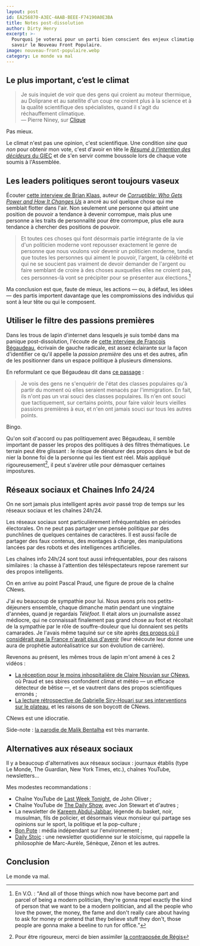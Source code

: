 ```yaml
---
layout: post
id: EA256870-A3EC-4AAB-BEEE-F74190A0E3BA
title: Notes post-dissolution
author: Dirty Henry
excerpt: >-
  Pourquoi je voterai pour un parti bien conscient des enjeux climatiques, à
  savoir le Nouveau Front Populaire.
image: nouveau-front-populaire.webp
category: Le monde va mal
---
```


## Le plus important, c’est le climat

> Je suis inquiet de voir que des gens qui croient au moteur thermique, au
> Doliprane et au satellite d'un coup ne croient plus à la science et à la
> qualité scientifique des spécialistes, quand il s'agit du réchauffement
> climatique.  
> — Pierre Niney, sur [Clique][1]

Pas mieux.

Le climat n'est pas une opinion, c'est scientifique. Une condition _sine qua
non_ pour obtenir mon vote, c'est d'avoir en tête le [_Résumé à l'intention des
décideurs_ du GIEC][2] et de s'en servir comme boussole lors de chaque vote
soumis à l'Assemblée.

## Les leaders politiques seront toujours vaseux

Écouter [cette interview de Brian Klaas][3], auteur de [_Corruptible: Who Gets
Power and How It Changes Us_][4] a ancré au sol quelque chose qui me semblait
flotter dans l'air. Non seulement une personne qui atteint une position de
pouvoir a tendance à devenir corrompue, mais plus une personne a les traits de
personnalité pour être corrompue, plus elle aura tendance à chercher des
positions de pouvoir.

> Et toutes ces choses qui font désormais partie intégrante de la vie d'un
> politicien moderne vont repousser exactement le genre de personne que nous
> voulons voir devenir un politicien moderne, tandis que toutes les personnes
> qui aiment le pouvoir, l'argent, la célébrité et qui ne se soucient pas
> vraiment de devoir demander de l'argent ou faire semblant de croire à des
> choses auxquelles elles ne croient pas, ces personnes-là vont se précipiter
> pour se présenter aux élections.[^1]

Ma conclusion est que, faute de mieux, les actions — ou, à défaut, les idées —
des partis importent davantage que les compromissions des individus qui sont à
leur tête ou qui le composent.

## Utiliser le filtre des passions premières

Dans les trous de lapin d'internet dans lesquels je suis tombé dans ma panique
post-dissolution, l'écoute de [cette interview de François Bégaudeau][5],
écrivain de gauche radicale, est assez éclairante sur la façon d'identifier ce
qu'il appelle la _passion première_ des uns et des autres, afin de les
positionner dans un espace politique à plusieurs dimensions.

En reformulant ce que Bégaudeau dit dans [ce passage][6] :

> Je vois des gens ne s'enquérir de l'état des classes populaires qu'à partir du
> moment où elles seraient menacés par l'immigration. En fait, ils n'ont pas un
> vrai souci des classes populaires. Ils n'en ont souci que tactiquement, sur
> certains points, pour faire valoir leurs vieilles passions premières à eux, et
> n'en ont jamais souci sur tous les autres points.

Bingo.

Qu'on soit d'accord ou pas politiquement avec Bégaudeau, il semble important de
passer les propos des politiques à des filtres thématiques. Le terrain peut être
glissant : le risque de dénaturer des propos dans le but de nier la bonne foi de
la personne qui les tient est réel. Mais appliqué rigoureusement[^2], il peut
s'avérer utile pour démasquer certaines impostures.

## Réseaux sociaux et Chaines Info 24/24

On ne sort jamais plus intelligent après avoir passé trop de temps sur les
réseaux sociaux et les chaînes 24h/24.

Les réseaux sociaux sont particulièrement infréquentables en périodes
électorales. On ne peut pas partager une pensée politique par des punchlines de
quelques centaines de caractères. Il est aussi facile de partager des faux
contenus, des montages à charge, des manipulations lancées par des robots et des
intelligences artificielles.

Les chaînes info 24h/24 sont tout aussi infréquentables, pour des raisons
similaires : la chasse à l'attention des téléspectateurs repose rarement sur des
propos intelligents.

On en arrive au point Pascal Praud, une figure de proue de la chaîne CNews.

J'ai eu beaucoup de sympathie pour lui. Nous avons pris nos petits-déjeuners
ensemble, chaque dimanche matin pendant une vingtaine d'années, quand je
regardais _Téléfoot_. Il était alors un journaliste assez médiocre, qui ne
connaissait finalement pas grand chose au foot et récoltait de la sympathie par
le rôle de souffre-douleur que lui donnaient ses petits camarades. Je l'avais
même taquiné sur ce site après [des propos où il considérait que la France
n'avait plus d'avenir][7] (leur réécoute leur donne une aura de prophétie
autoréalisatrice sur son évolution de carrière).

Revenons au présent, les mêmes trous de lapin m'ont amené à ces 2 vidéos :

- [La réception pour le moins inhospitalière de Claire Nouvian sur CNews][8], où
  Praud et ses sbires confondent climat et météo — un efficace détecteur de
  bêtise —, et se vautrent dans des propos scientifiques erronés ;
- [La lecture rétrospective de Gabrielle Siry-Houari sur ses interventions sur
  le plateau][9], et les raisons de son boycott de CNews.

CNews est une idiocratie.

Side-note : [la parodie de Malik Bentalha][10] est très marrante.

## Alternatives aux réseaux sociaux

Il y a beaucoup d'alternatives aux réseaux sociaux : journaux établis (type Le
Monde, The Guardian, New York Times, etc.), chaînes YouTube, newsletters…

Mes modestes recommandations :

- Chaîne YouTube de [Last Week Tonight][11], de John Oliver ;
- Chaîne YouTube de [The Daily Show][12], avec Jon Stewart et d'autres ;
- La newsletter de [Kareem Abdul-Jabbar][13], légende du basket, noir, musulman,
  fils de policier, et désormais vieux monsieur qui partage ses opinions sur le
  sport, la politique et la pop-culture ;
- [Bon Pote][14] : média indépendant sur l'environnement ;
- [Daily Stoic][15] : une newsletter quotidienne sur le stoïcisme, qui rappelle
  la philosophie de Marc-Aurèle, Sénèque, Zénon et les autres.

## Conclusion

Le monde va mal.

[^1]:
    En V.O. : <q>And all of those things which now have become part and parcel
    of being a modern politician, they're gonna repel exactly the kind of person
    that we want to be a modern politician, and all the people who love the
    power, the money, the fame and don't really care about having to ask for
    money or pretend that they believe stuff they don't, those people are gonna
    make a beeline to run for office.</q>

[^2]: Pour être rigoureux, merci de bien assimiler [la contraposée de Régis][16]

[1]: https://youtube.com/shorts/vcDpdCehrSc "Pierre Niney, invité de Clique"
[2]:
  https://www.ipcc.ch/report/ar6/syr/downloads/report/IPCC_AR6_SYR_SPM.pdf
  "Résumé à l'intention des décideurs du GIEC"
[3]:
  https://www.artofmanliness.com/character/behavior/how-power-corrupts-podcast/
  "Podcast 'How power corrupts' de The Art of Manliness"
[4]:
  https://bookshop.org/p/books/corruptible-who-gets-power-and-how-it-changes-us-brian-klaas/16255009?ean=9781982154103
  "Corruptible: Who Gets Power and How It Changes Us"
[5]:
  https://www.youtube.com/watch?v=2J_tYqb0v8I
  "Interview de François Bégaudeau sur Les Incorrectibles"
[6]:
  https://youtu.be/2J_tYqb0v8I?t=3267
  "Extrait d'interview de François Bégaudeau sur Les Incorrectibles"
[7]: https://www.deadrooster.org/fair-2011/
[8]: https://www.youtube.com/watch?v=WwdoMhtLzXs "Claire Nouvian sur CNews"
[9]:
  https://www.huffingtonpost.fr/politique/video/gabrielle-siry-houari-boycotte-cnews-et-l-emission-de-pascal-praud-y-est-pour-beaucoup_187390.html
  "Gabrielle Siry-Houari boycotte CNews"
[10]:
  https://www.youtube.com/watch?v=eymKly8CoUI
  "Parodie de l’émission de Pascal Praud, par Malik Bentalha"
[11]:
  https://www.youtube.com/@LastWeekTonight
  "Last Week Tonight, de John Oliver"
[12]:
  https://www.youtube.com/@TheDailyShow/
  "The Daily Show, avec Jon Stewart et d'autres"
[13]: https://kareem.substack.com/ "Newsletter de Kareem Abdul-Jabbar"
[14]: https://bonpote.com/ "Bon pote, média indépendant sur l'environnement"
[15]: https://dailystoic.com/
[16]: https://www.deadrooster.org/life-lesson-mimetisme/
